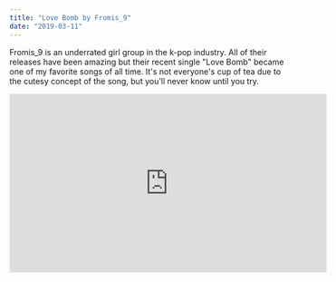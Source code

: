 ```yaml
---
title: "Love Bomb by Fromis_9"
date: "2019-03-11"
---
```


Fromis_9 is an underrated girl group in the k-pop industry. All of their releases have been amazing but their recent single "Love Bomb" became one of my favorite songs of all time. It's not everyone's cup of tea due to the cutesy concept of the song, but you'll never know until you try.


<iframe width="560" height="315" src="https://www.youtube.com/embed/-SK6cvkK4c0" frameborder="0" allow="accelerometer; autoplay; encrypted-media; gyroscope; picture-in-picture" allowfullscreen></iframe>
